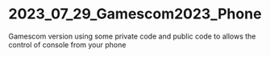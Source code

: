 # 2023_07_29_Gamescom2023_Phone
Gamescom version using some private code and public code to allows the control of console from your phone
